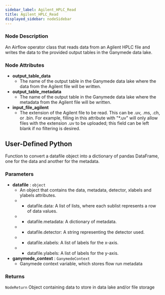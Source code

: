 ```yaml
---
sidebar_label: Agilent_HPLC_Read
title: Agilent_HPLC_Read
displayed_sidebar: nodeSidebar
---
```


### Node Description

An Airflow operator class that reads data from an Agilent HPLC file and writes the data to the provided output tables in the Ganymede data lake.

### Node Attributes

- **output_table_data**
  - The name of the output table in the Ganymede data lake where the data from the Agilent file will be written.
- **output_table_metadata**
  - The name of the output table in the Ganymede data lake where the metadata from the Agilent file will be written.
- **input_file_agilent**
  - The extension of the Agilent file to be read. This can be .uv, .ms, .ch, or .bin.  For example, filling in this attribute with "*.uv" will only allow files with the extension .uv to be uploaded; this field can be left blank if no filtering is desired.


## User-Defined Python

Function to convert a datafile object into a dictionary of pandas DataFrame, one for the data
and another for the metadata.

### Parameters

- **datafile** : `object`
    - An object that contains the data, metadata, detector, xlabels and ylabels attributes.
    - - datafile.data: A list of lists, where each sublist represents a row of data values.
    - - datafile.metadata: A dictionary of metadata.
    - - datafile.detector: A string representing the detector used.
    - - datafile.xlabels: A list of labels for the x-axis.
    - - datafile.ylabels: A list of labels for the y-axis.
- **ganymede_context** : `GanymedeContext`
    - Ganymede context variable, which stores flow run metadata

### Returns

`NodeReturn`
  Object containing data to store in data lake and/or file storage